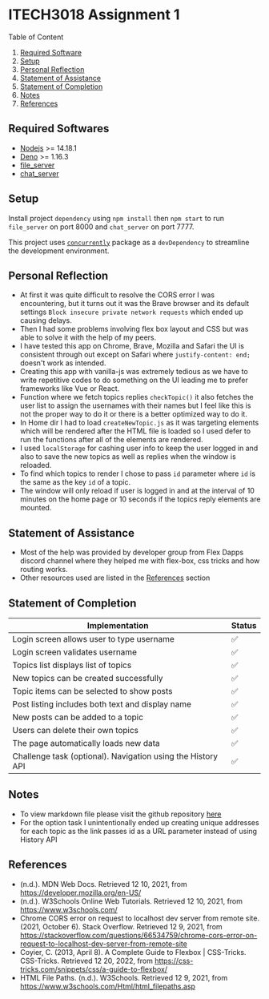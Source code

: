 # ITECH3018 Assignment 1

Table of Content

1. [Required Software](#required-softwares)
2. [Setup](#setup)
3. [Personal Reflection](#personal-reflection)
4. [Statement of Assistance](#statement-of-assistance)
5. [Statement of Completion](#statement-of-completion)
6. [Notes](#notes)
7. [References](#references)

## Required Softwares

- [Nodejs](https://nodejs.org/en/) >= 14.18.1
- [Deno](https://deno.land/) >= 1.16.3
- [file_server](https://deno.land/manual@v1.13.2/examples/file_server)
- [chat_server](https://cdn.jsdelivr.net/gh/ITECH3108FedUni/assignment_api/chat_server.js)

## Setup

Install project `dependency` using `npm install` then `npm start` to run `file_server` on port 8000 and `chat_server` on port 7777.

This project uses [`concurrently`](https://www.npmjs.com/package/concurrently) package as a `devDependency` to streamline the development environment.

## Personal Reflection

- At first it was quite difficult to resolve the CORS error I was encountering, but it turns out it was the Brave browser and its default settings `Block insecure private network requests` which ended up causing delays.
- Then I had some problems involving flex box layout and CSS but was able to solve it with the help of my peers.
- I have tested this app on Chrome, Brave, Mozilla and Safari the UI is consistent through out except on Safari where `justify-content: end;` doesn't work as intended.
- Creating this app with vanilla-js was extremely tedious as we have to write repetitive codes to do something on the UI leading me to prefer frameworks like Vue or React.
- Function where we fetch topics replies `checkTopic()` it also fetches the user list to assign the usernames with their names but I feel like this is not the proper way to do it or there is a better optimized way to do it.
- In Home dir I had to load `createNewTopic.js` as it was targeting elements which will be rendered after the HTML file is loaded so I used defer to run the functions after all of the elements are rendered.
- I used `localStorage` for cashing user info to keep the user logged in and also to save the new topics as well as replies when the window is reloaded.
- To find which topics to render I chose to pass `id` parameter where `id` is the same as the key `id` of a topic.
- The window will only reload if user is logged in and at the interval of 10 minutes on the home page or 10 seconds if the topics reply elements are mounted.

## Statement of Assistance

- Most of the help was provided by developer group from Flex Dapps discord channel where they helped me with flex-box, css tricks and how routing works.
- Other resources used are listed in the [References](#references) section

## Statement of Completion

| Implementation                                              | Status |
| ----------------------------------------------------------- | ------ |
| Login screen allows user to type username                   | ✅     |
| Login screen validates username                             | ✅     |
| Topics list displays list of topics                         | ✅     |
| New topics can be created successfully                      | ✅     |
| Topic items can be selected to show posts                   | ✅     |
| Post listing includes both text and display name            | ✅     |
| New posts can be added to a topic                           | ✅     |
| Users can delete their own topics                           | ✅     |
| The page automatically loads new data                       | ✅     |
| Challenge task (optional). Navigation using the History API | ✅     |

## Notes

- To view markdown file please visit the github repository [here](https://github.com/ravi0the0sun/ITECH3108_Assignment1_3034283)
- For the option task I unintentionally ended up creating unique addresses for each topic as the link passes id as a URL parameter instead of using History API

## References

- (n.d.). MDN Web Docs. Retrieved 12 10, 2021, from https://developer.mozilla.org/en-US/
- (n.d.). W3Schools Online Web Tutorials. Retrieved 12 10, 2021, from https://www.w3schools.com/
- Chrome CORS error on request to localhost dev server from remote site. (2021, October 6). Stack Overflow. Retrieved 12 9, 2021, from https://stackoverflow.com/questions/66534759/chrome-cors-error-on-request-to-localhost-dev-server-from-remote-site
- Coyier, C. (2013, April 8). A Complete Guide to Flexbox | CSS-Tricks. CSS-Tricks. Retrieved 12 20, 2022, from https://css-tricks.com/snippets/css/a-guide-to-flexbox/
- HTML File Paths. (n.d.). W3Schools. Retrieved 12 9, 2021, from https://www.w3schools.com/Html/html_filepaths.asp
